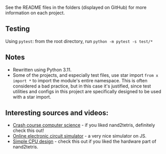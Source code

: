 See the README files in the folders (displayed on GitHub) for more information on each project.

## Testing
Using `pytest`: from the root directory, run `python -m pytest -s test/*`

## Notes
* Rewritten using Python 3.11.
* Some of the projects, and especially test files, use star import `from x import *` to import the module's entire namespace. This is often considered a bad practice, but in this case it's justified, since test utilities and configs in this project are specifically designed to be used with a star import.

## Interesting sources and videos:

* [Crash course computer science](https://youtu.be/tpIctyqH29Q) - if you liked nand2tetris, definitely check this out!
* [Online electronic circuit simulator](https://www.falstad.com/circuit/) - a very nice simulator on JS.
* [Simple CPU design](http://www.simplecpudesign.com) - check this out if you liked the hardware part of nand2tetris.